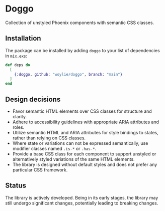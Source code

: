 # Doggo

Collection of unstyled Phoenix components with semantic CSS classes.

## Installation

The package can be installed by adding `doggo` to your list of dependencies in
`mix.exs`:

```elixir
def deps do
  [
    {:doggo, github: "woylie/doggo", branch: "main"}
  ]
end
```

## Design decisions

- Favor semantic HTML elements over CSS classes for structure and clarity.
- Adhere to accessibility guidelines with appropriate ARIA attributes and roles.
- Utilize semantic HTML and ARIA attributes for style bindings to states, rather
  than relying on CSS classes.
- Where state or variations can not be expressed semantically, use modifier
  classes named `.is-*` or `.has-*`.
- Provide a base CSS class for each component to support unstyled or
  alternatively styled variations of the same HTML elements.
- The library is designed without default styles and does not prefer any
  particular CSS framework.

## Status

The library is actively developed. Being in its early stages, the library may
still undergo significant changes, potentially leading to breaking changes.
